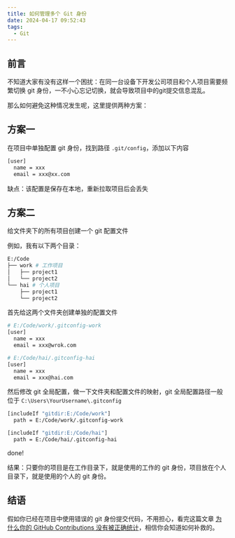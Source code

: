 ```yaml
---
title: 如何管理多个 Git 身份
date: 2024-04-17 09:52:43
tags:
  - Git
---
```


## 前言
不知道大家有没有这样一个困扰：在同一台设备下开发公司项目和个人项目需要频繁切换 git 身份，一不小心忘记切换，就会导致项目中的git提交信息混乱。

那么如何避免这种情况发生呢，这里提供两种方案：

## 方案一
在项目中单独配置 git 身份，找到路径 `.git/config`，添加以下内容
```bash
[user]
  name = xxx
  email = xxx@xx.com
```
缺点：该配置是保存在本地，重新拉取项目后会丢失

## 方案二
给文件夹下的所有项目创建一个 git 配置文件

例如，我有以下两个目录：
```bash
E:/Code
├── work # 工作项目
│   ├── project1
│   └── project2
└── hai # 个人项目
    ├── project1
    └── project2
```

首先给这两个文件夹创建单独的配置文件
```bash
# E:/Code/work/.gitconfig-work
[user]
  name = xxx
  email = xxx@wrok.com
```
```bash
# E:/Code/hai/.gitconfig-hai
[user]
  name = xxx
  email = xxx@hai.com
```

然后修改 git 全局配置，做一下文件夹和配置文件的映射，git 全局配置路径一般位于 `C:\Users\YourUsername\.gitconfig`
```bash
[includeIf "gitdir:E:/Code/work"]
  path = E:/Code/work/.gitconfig-work

[includeIf "gitdir:E:/Code/hai"]
  path = E:/Code/hai/.gitconfig-hai
```

done!

结果：只要你的项目是在工作目录下，就是使用的工作的 git 身份，项目放在个人目录下，就是使用的个人的 git 身份。

## 结语
假如你已经在项目中使用错误的 git 身份提交代码，不用担心，看完这篇文章 [为什么你的 GitHub Contributions 没有被正确统计](/git/github-contribute/)，相信你会知道如何补救的。
